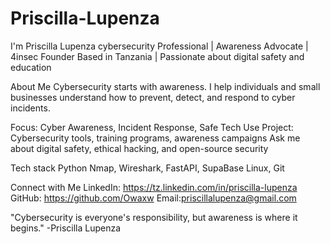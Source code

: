 # Priscilla-Lupenza
I'm Priscilla Lupenza
cybersecurity Professional | Awareness Advocate | 4insec Founder
Based in Tanzania | Passionate about digital safety and education


About Me
Cybersecurity starts with awareness. I help individuals and small businesses understand how to prevent, detect, and respond to cyber incidents.

Focus: Cyber Awareness, Incident Response, Safe Tech Use
Project: Cybersecurity tools, training programs, awareness campaigns
Ask me about digital safety, ethical hacking, and open-source security

Tech stack
Python
Nmap, Wireshark, FastAPI, SupaBase
Linux, Git


Connect with Me
LinkedIn: https://tz.linkedin.com/in/priscilla-lupenza
GitHub: https://github.com/Owaxw
Email:priscillalupenza@gmail.com


"Cybersecurity is everyone's responsibility, but awareness is where it begins."
-Priscilla Lupenza
